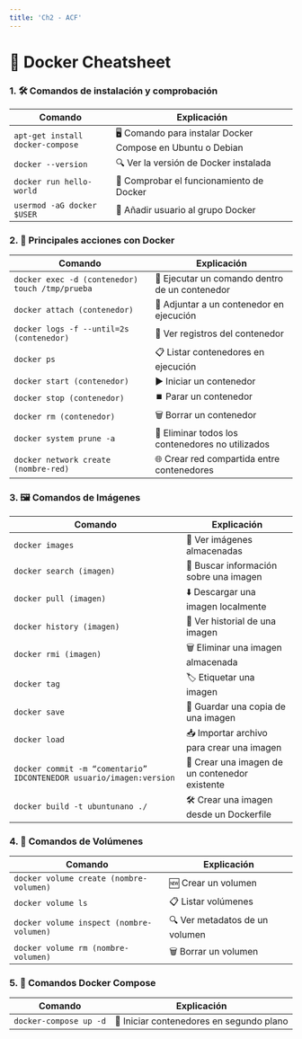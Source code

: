 ```yaml
---
title: 'Ch2 - ACF'
---
```


# 🐳 Docker Cheatsheet

### 1. 🛠️ Comandos de instalación y comprobación

| Comando | Explicación |
|----------|----------|
| `apt-get install docker-compose` | 🖥️ Comando para instalar Docker Compose en Ubuntu o Debian |
| `docker --version` | 🔍 Ver la versión de Docker instalada |
| `docker run hello-world` | 🚀 Comprobar el funcionamiento de Docker |
| `usermod -aG docker $USER` | 👤 Añadir usuario al grupo Docker |

### 2. 🚀 Principales acciones con Docker

| Comando | Explicación |
|----------|----------|
| `docker exec -d (contenedor) touch /tmp/prueba` | 🔧 Ejecutar un comando dentro de un contenedor |
| `docker attach (contenedor)` | 📎 Adjuntar a un contenedor en ejecución |
| `docker logs -f --until=2s (contenedor)` | 📜 Ver registros del contenedor |
| `docker ps` | 📋 Listar contenedores en ejecución |
| `docker start (contenedor)` | ▶️ Iniciar un contenedor |
| `docker stop (contenedor)` | ⏹️ Parar un contenedor |
| `docker rm (contenedor)` | 🗑️ Borrar un contenedor |
| `docker system prune -a` | 🧹 Eliminar todos los contenedores no utilizados |
| `docker network create (nombre-red)` | 🌐 Crear red compartida entre contenedores |

### 3. 🖼️ Comandos de Imágenes

| Comando | Explicación |
|----------|----------|
| `docker images` | 📂 Ver imágenes almacenadas |
| `docker search (imagen)` | 🔎 Buscar información sobre una imagen |
| `docker pull (imagen)` | ⬇️ Descargar una imagen localmente |
| `docker history (imagen)` | 📜 Ver historial de una imagen |
| `docker rmi (imagen)` | 🗑️ Eliminar una imagen almacenada |
| `docker tag` | 🏷️ Etiquetar una imagen |
| `docker save` | 💾 Guardar una copia de una imagen |
| `docker load` | 📥 Importar archivo para crear una imagen |
| `docker commit -m “comentario” IDCONTENEDOR usuario/imagen:version` | 📸 Crear una imagen de un contenedor existente |
| `docker build -t ubuntunano ./` | 🛠️ Crear una imagen desde un Dockerfile |

### 4. 📂 Comandos de Volúmenes

| Comando | Explicación |
|----------|----------|
| `docker volume create (nombre-volumen)` | 🆕 Crear un volumen |
| `docker volume ls` | 📋 Listar volúmenes |
| `docker volume inspect (nombre-volumen)` | 🔍 Ver metadatos de un volumen |
| `docker volume rm (nombre-volumen)` | 🗑️ Borrar un volumen |

### 5. 🧩 Comandos Docker Compose

| Comando | Explicación |
|----------|----------|
| `docker-compose up -d` | 🚀 Iniciar contenedores en segundo plano |
